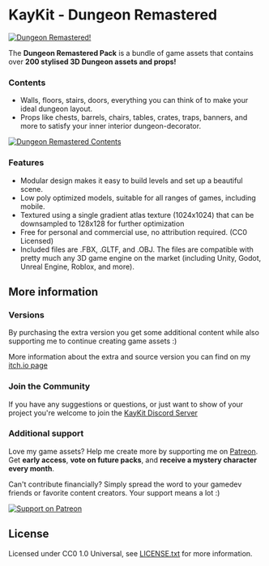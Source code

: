 # KayKit - Dungeon Remastered

[![Dungeon Remastered!](https://img.itch.zone/aW1nLzExNjQzMTQ2LnBuZw==/original/VSmSPQ.png)](https://kaylousberg.itch.io/kaykit-dungeon-remastered)

The **Dungeon Remastered Pack** is a bundle of game assets that contains over **200 stylised 3D Dungeon assets and props!**

### Contents

- Walls, floors, stairs, doors, everything you can think of to make your ideal dungeon layout.
- Props like chests, barrels, chairs, tables, crates, traps, banners, and more to satisfy your inner interior dungeon-decorator.

[![Dungeon Remastered Contents](https://img.itch.zone/aW1hZ2UvMTkxNTc0OC8xMTU5MDg2Ny5wbmc=/original/MZkrCb.png)](https://kaylousberg.itch.io/kaykit-dungeon-remastered)

### Features
- Modular design makes it easy to build levels and set up a beautiful scene.
- Low poly optimized models, suitable for all ranges of games, including mobile.
- Textured using a single gradient atlas texture (1024x1024) that can be downsampled to 128x128 for further optimization
- Free for personal and commercial use, no attribution required. (CC0 Licensed)
- Included files are .FBX, .GLTF, and .OBJ. The files are compatible with pretty much any 3D game engine on the market (including Unity, Godot, Unreal Engine, Roblox, and more).

## More information

### Versions

By purchasing the extra version you get some additional content while also supporting me to continue creating game assets :)

More information about the extra and source version you can find on my [itch.io page](https://kaylousberg.itch.io/kaykit-dungeon-remastered)

### Join the Community

If you have any suggestions or questions, or just want to show of your project you're welcome to join the [KayKit Discord Server](https://discord.gg/JC7HGnnUqH) 

### Additional support 

Love my game assets? Help me create more by supporting me on [Patreon](https://www.patreon.com/kaylousberg/posts). Get **early access**, **vote on future packs**, and **receive a mystery character every month**.

Can't contribute financially? Simply spread the word to your gamedev friends or favorite content creators. Your support means a lot :) 


[![Support on Patreon](https://img.itch.zone/aW1nLzQ2MjcxNTQucG5n/original/%2FQqPaX.png)](https://www.patreon.com/kaylousberg/posts)

## License

Licensed under CC0 1.0 Universal, see [LICENSE.txt](LICENSE.txt) for more information.